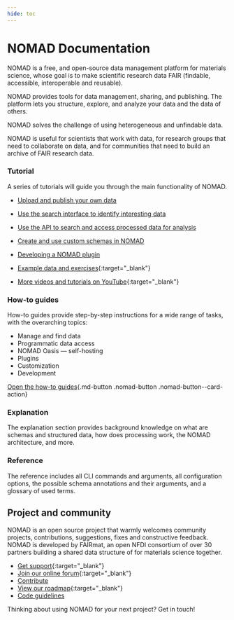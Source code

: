 ```yaml
---
hide: toc
---
```


# NOMAD Documentation

<!-- A single sentence that says what the product is, succinctly and memorably -->
NOMAD is a free, and open-source data management platform for materials science, whose goal is to make scientific research data FAIR (findable, accessible, interoperable and reusable).

<!-- A paragraph of one to three short sentences, that describe what the product does. -->
NOMAD provides tools for data management, sharing, and publishing.
The platform lets you structure, explore, and analyze your data and the data of others.

<!-- A third paragraph of similar length, this time explaining what need the product meets -->
NOMAD solves the challenge of using heterogeneous and unfindable data.
<!-- Finally, a paragraph that describes whom the product is useful for. -->
NOMAD is useful for scientists that work with data, for research groups that need to collaborate on data, and for communities that need to build an archive of FAIR research data.

<div markdown="block" class="home-grid">
<div markdown="block">

### Tutorial

A series of tutorials will guide you through the main functionality of NOMAD.

- [Upload and publish your own data](tutorial/upload_publish.md)
- [Use the search interface to identify interesting data](tutorial/explore.md)
- [Use the API to search and access processed data for analysis](tutorial/access_api.md)
- [Create and use custom schemas in NOMAD](tutorial/custom.md)
- [Developing a NOMAD plugin](tutorial/develop_plugin.md)

- [Example data and exercises](https://www.fairmat-nfdi.eu/events/fairmat-tutorial-1/tutorial-1-materials){:target="_blank"}
- [More videos and tutorials on YouTube](https://youtube.com/playlist?list=PLrRaxjvn6FDW-_DzZ4OShfMPcTtnFoynT){:target="_blank"}


</div>
<div markdown="block">

### How-to guides

How-to guides provide step-by-step instructions for a wide range of tasks, with the overarching topics:

- Manage and find data
- Programmatic data access
- NOMAD Oasis — self-hosting
- Plugins
- Customization
- Development

[Open the how-to guides](howto/overview.md){.md-button .nomad-button .nomad-button--card-action}

</div>

<div markdown="block">

### Explanation

The explanation section provides background knowledge on what are
schemas and structured data, how does processing work, the NOMAD architecture, and more.

</div>
<div markdown="block">

### Reference

The reference includes all CLI commands and arguments, all configuration options,
the possible schema annotations and their arguments, and a glossary of used terms.

</div>
</div>

<h2>Project and community</h2>

NOMAD is an open source project that warmly welcomes community projects, contributions, suggestions, fixes and constructive feedback.
NOMAD is developed by FAIRmat, an open NFDI consortium of over 30 partners building a shared
data structure of for materials science together.

- [Get support](https://nomad-lab.eu/nomad-lab/support.html){:target="_blank"}
- [Join our online forum](https://matsci.org/c/nomad/32){:target="_blank"}
- [Contribute](howto/develop/contrib.md)
- [View our roadmap](https://nomad-lab.eu/nomad-lab/features.html){:target="_blank"}
- [Code guidelines](reference/code_guidelines.md)

Thinking about using NOMAD for your next project? Get in touch!
